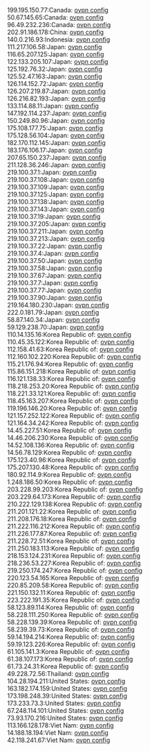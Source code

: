 199.195.150.77:Canada: [ovpn config](vpn/199_195_150_77.ovpn)  
50.67.145.65:Canada: [ovpn config](vpn/50_67_145_65.ovpn)  
96.49.232.236:Canada: [ovpn config](vpn/96_49_232_236.ovpn)  
202.91.186.178:China: [ovpn config](vpn/202_91_186_178.ovpn)  
140.0.216.93:Indonesia: [ovpn config](vpn/140_0_216_93.ovpn)  
111.217.106.58:Japan: [ovpn config](vpn/111_217_106_58.ovpn)  
116.65.207.125:Japan: [ovpn config](vpn/116_65_207_125.ovpn)  
122.133.205.107:Japan: [ovpn config](vpn/122_133_205_107.ovpn)  
125.192.76.32:Japan: [ovpn config](vpn/125_192_76_32.ovpn)  
125.52.47.163:Japan: [ovpn config](vpn/125_52_47_163.ovpn)  
126.114.152.72:Japan: [ovpn config](vpn/126_114_152_72.ovpn)  
126.207.219.87:Japan: [ovpn config](vpn/126_207_219_87.ovpn)  
126.216.82.193:Japan: [ovpn config](vpn/126_216_82_193.ovpn)  
133.114.88.11:Japan: [ovpn config](vpn/133_114_88_11.ovpn)  
147.192.114.237:Japan: [ovpn config](vpn/147_192_114_237.ovpn)  
150.249.80.96:Japan: [ovpn config](vpn/150_249_80_96.ovpn)  
175.108.177.75:Japan: [ovpn config](vpn/175_108_177_75.ovpn)  
175.128.56.104:Japan: [ovpn config](vpn/175_128_56_104.ovpn)  
182.170.112.145:Japan: [ovpn config](vpn/182_170_112_145.ovpn)  
183.176.106.17:Japan: [ovpn config](vpn/183_176_106_17.ovpn)  
207.65.150.237:Japan: [ovpn config](vpn/207_65_150_237.ovpn)  
211.128.36.246:Japan: [ovpn config](vpn/211_128_36_246.ovpn)  
219.100.37.1:Japan: [ovpn config](vpn/219_100_37_1.ovpn)  
219.100.37.108:Japan: [ovpn config](vpn/219_100_37_108.ovpn)  
219.100.37.109:Japan: [ovpn config](vpn/219_100_37_109.ovpn)  
219.100.37.125:Japan: [ovpn config](vpn/219_100_37_125.ovpn)  
219.100.37.138:Japan: [ovpn config](vpn/219_100_37_138.ovpn)  
219.100.37.143:Japan: [ovpn config](vpn/219_100_37_143.ovpn)  
219.100.37.19:Japan: [ovpn config](vpn/219_100_37_19.ovpn)  
219.100.37.205:Japan: [ovpn config](vpn/219_100_37_205.ovpn)  
219.100.37.211:Japan: [ovpn config](vpn/219_100_37_211.ovpn)  
219.100.37.213:Japan: [ovpn config](vpn/219_100_37_213.ovpn)  
219.100.37.22:Japan: [ovpn config](vpn/219_100_37_22.ovpn)  
219.100.37.4:Japan: [ovpn config](vpn/219_100_37_4.ovpn)  
219.100.37.50:Japan: [ovpn config](vpn/219_100_37_50.ovpn)  
219.100.37.58:Japan: [ovpn config](vpn/219_100_37_58.ovpn)  
219.100.37.67:Japan: [ovpn config](vpn/219_100_37_67.ovpn)  
219.100.37.7:Japan: [ovpn config](vpn/219_100_37_7.ovpn)  
219.100.37.77:Japan: [ovpn config](vpn/219_100_37_77.ovpn)  
219.100.37.90:Japan: [ovpn config](vpn/219_100_37_90.ovpn)  
219.164.180.230:Japan: [ovpn config](vpn/219_164_180_230.ovpn)  
222.0.181.79:Japan: [ovpn config](vpn/222_0_181_79.ovpn)  
58.87.140.34:Japan: [ovpn config](vpn/58_87_140_34.ovpn)  
59.129.238.70:Japan: [ovpn config](vpn/59_129_238_70.ovpn)  
110.14.135.16:Korea Republic of: [ovpn config](vpn/110_14_135_16.ovpn)  
110.45.35.122:Korea Republic of: [ovpn config](vpn/110_45_35_122.ovpn)  
112.158.41.63:Korea Republic of: [ovpn config](vpn/112_158_41_63.ovpn)  
112.160.102.220:Korea Republic of: [ovpn config](vpn/112_160_102_220.ovpn)  
115.21.176.94:Korea Republic of: [ovpn config](vpn/115_21_176_94.ovpn)  
115.86.151.218:Korea Republic of: [ovpn config](vpn/115_86_151_218.ovpn)  
116.121.138.33:Korea Republic of: [ovpn config](vpn/116_121_138_33.ovpn)  
118.218.253.20:Korea Republic of: [ovpn config](vpn/118_218_253_20.ovpn)  
118.221.33.121:Korea Republic of: [ovpn config](vpn/118_221_33_121.ovpn)  
118.45.163.207:Korea Republic of: [ovpn config](vpn/118_45_163_207.ovpn)  
119.196.146.20:Korea Republic of: [ovpn config](vpn/119_196_146_20.ovpn)  
121.157.252.122:Korea Republic of: [ovpn config](vpn/121_157_252_122.ovpn)  
121.164.34.242:Korea Republic of: [ovpn config](vpn/121_164_34_242.ovpn)  
14.45.227.51:Korea Republic of: [ovpn config](vpn/14_45_227_51.ovpn)  
14.46.206.230:Korea Republic of: [ovpn config](vpn/14_46_206_230.ovpn)  
14.52.108.136:Korea Republic of: [ovpn config](vpn/14_52_108_136.ovpn)  
14.56.78.129:Korea Republic of: [ovpn config](vpn/14_56_78_129.ovpn)  
175.123.40.96:Korea Republic of: [ovpn config](vpn/175_123_40_96.ovpn)  
175.207.130.48:Korea Republic of: [ovpn config](vpn/175_207_130_48.ovpn)  
180.92.114.9:Korea Republic of: [ovpn config](vpn/180_92_114_9.ovpn)  
1.248.186.50:Korea Republic of: [ovpn config](vpn/1_248_186_50.ovpn)  
203.228.99.203:Korea Republic of: [ovpn config](vpn/203_228_99_203.ovpn)  
203.229.64.173:Korea Republic of: [ovpn config](vpn/203_229_64_173.ovpn)  
210.222.129.138:Korea Republic of: [ovpn config](vpn/210_222_129_138.ovpn)  
211.201.121.22:Korea Republic of: [ovpn config](vpn/211_201_121_22.ovpn)  
211.208.176.18:Korea Republic of: [ovpn config](vpn/211_208_176_18.ovpn)  
211.222.116.212:Korea Republic of: [ovpn config](vpn/211_222_116_212.ovpn)  
211.226.177.87:Korea Republic of: [ovpn config](vpn/211_226_177_87.ovpn)  
211.228.72.51:Korea Republic of: [ovpn config](vpn/211_228_72_51.ovpn)  
211.250.183.113:Korea Republic of: [ovpn config](vpn/211_250_183_113.ovpn)  
218.153.124.231:Korea Republic of: [ovpn config](vpn/218_153_124_231.ovpn)  
218.236.53.227:Korea Republic of: [ovpn config](vpn/218_236_53_227.ovpn)  
219.250.174.247:Korea Republic of: [ovpn config](vpn/219_250_174_247.ovpn)  
220.123.54.165:Korea Republic of: [ovpn config](vpn/220_123_54_165.ovpn)  
220.85.209.58:Korea Republic of: [ovpn config](vpn/220_85_209_58.ovpn)  
221.150.132.11:Korea Republic of: [ovpn config](vpn/221_150_132_11.ovpn)  
223.222.191.35:Korea Republic of: [ovpn config](vpn/223_222_191_35.ovpn)  
58.123.89.114:Korea Republic of: [ovpn config](vpn/58_123_89_114.ovpn)  
58.228.111.250:Korea Republic of: [ovpn config](vpn/58_228_111_250.ovpn)  
58.228.139.39:Korea Republic of: [ovpn config](vpn/58_228_139_39.ovpn)  
58.239.39.73:Korea Republic of: [ovpn config](vpn/58_239_39_73.ovpn)  
59.14.194.214:Korea Republic of: [ovpn config](vpn/59_14_194_214.ovpn)  
59.19.123.226:Korea Republic of: [ovpn config](vpn/59_19_123_226.ovpn)  
61.105.141.3:Korea Republic of: [ovpn config](vpn/61_105_141_3.ovpn)  
61.38.107.173:Korea Republic of: [ovpn config](vpn/61_38_107_173.ovpn)  
61.73.24.31:Korea Republic of: [ovpn config](vpn/61_73_24_31.ovpn)  
49.228.72.56:Thailand: [ovpn config](vpn/49_228_72_56.ovpn)  
104.28.194.211:United States: [ovpn config](vpn/104_28_194_211.ovpn)  
163.182.174.159:United States: [ovpn config](vpn/163_182_174_159.ovpn)  
173.198.248.39:United States: [ovpn config](vpn/173_198_248_39.ovpn)  
173.233.73.3:United States: [ovpn config](vpn/173_233_73_3.ovpn)  
67.248.114.101:United States: [ovpn config](vpn/67_248_114_101.ovpn)  
73.93.170.216:United States: [ovpn config](vpn/73_93_170_216.ovpn)  
113.166.128.178:Viet Nam: [ovpn config](vpn/113_166_128_178.ovpn)  
14.188.18.194:Viet Nam: [ovpn config](vpn/14_188_18_194.ovpn)  
42.118.241.67:Viet Nam: [ovpn config](vpn/42_118_241_67.ovpn)  
